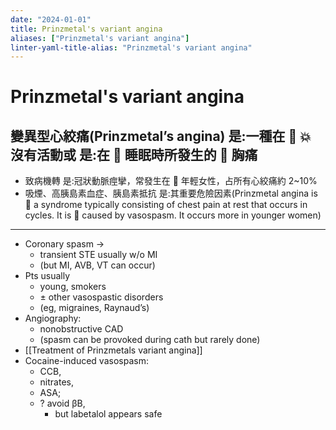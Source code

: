 ```yaml
---
date: "2024-01-01"
title: Prinzmetal's variant angina
aliases: ["Prinzmetal's variant angina"]
linter-yaml-title-alias: "Prinzmetal's variant angina"
---
```



# Prinzmetal's variant angina

## 變異型心絞痛(Prinzmetal’s angina) 是:一種在  💥 沒有活動或 是:在  睡眠時所發生的  胸痛

- 致病機轉 是:冠狀動脈痙攣，常發生在  年輕女性，占所有心絞痛約 2~10%
- 吸煙、高胰島素血症、胰島素抵抗 是:其重要危險因素(Prinzmetal angina is 󰶻 a syndrome typically consisting of chest pain at rest that occurs in cycles. It is 󰶻 caused by vasospasm. It occurs more in younger women)

---
- Coronary spasm →
  - transient STE usually w/o MI
  - (but MI, AVB, VT can occur)
- Pts usually
  - young, smokers
  - ± other vasospastic disorders
  - (eg, migraines, Raynaud’s)
- Angiography:
  - nonobstructive CAD
  - (spasm can be provoked during cath but rarely done)
- [[Treatment of Prinzmetals variant angina]]
- Cocaine-induced vasospasm:
  - CCB,
  - nitrates,
  - ASA;
  - ? avoid βB,
    - but labetalol appears safe
